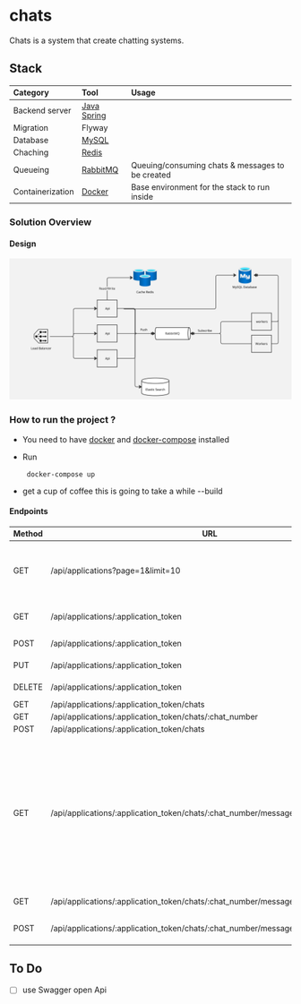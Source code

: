 # chats

Chats is a system that create chatting systems.

## Stack

| Category         | Tool                                                                | Usage                                        |
|:-----------------|:--------------------------------------------------------------------|:---------------------------------------------|
| Backend server   | [Java Spring](https://spring.io/)                                   |                                              |
| Migration        | Flyway                                                            |                                              |            
| Database         | [MySQL](https://www.mysql.com/)                                     |                                              |
| Chaching         | [Redis](https://redis.io/)                                          |                                              |
| Queueing         | [RabbitMQ](https://www.rabbitmq.com/)                               | Queuing/consuming  chats & messages to be created                          |
| Containerization | [Docker](https://www.docker.com/)                                   | Base environment for the stack to run inside |

### Solution Overview
#### Design
![architecture](https://github.com/MuhamedKhaled/chat-system/blob/main/architecture.jpg)

### How to run the project ?

- You need to have [docker](https://www.docker.com/) and [docker-compose](https://docs.docker.com/compose/) installed
- Run

  ```shell
   docker-compose up
   ```

- get a cup of coffee this is going to take a while --build

#### Endpoints
| Method | URL                                                                              | Body                                                 | Description                                                                                                                                                     |
|--------|----------------------------------------------------------------------------------|------------------------------------------------------|-----------------------------------------------------------------------------------------------------------------------------------------------------------------|
| GET    | /api/applications?page=1&limit=10                                        | None                                                 | Retreive all applications, page and limit defaults are (1,10).                                                                                                  |
| GET    | /api/applications/:application_token                                             | None                                                 | Get single application by token.                                                                                                                                |
| POST   | /api/applications/:application_token                                             | { "name": "Application 1" }                                      | Create application.                                                                                                                                             |
| PUT    | /api/applications/:application_token                                             | { "name": "New App Name" }                        | Update application.                                                                                                                                             |
| DELETE | /api/applications/:application_token                                             | None                                     | Delete application.                                                                                                                                             |
| GET    | /api/applications/:application_token/chats                                       | None                                                 | Get all chats            |
| GET    | /api/applications/:application_token/chats/:chat_number                          | None                                                 | Get chat.                                                                                                                                                       |
| POST   | /api/applications/:application_token/chats                                       | None                                                 | Create chat.                                                                                                                                                    |
| GET    | /api/applications/:application_token/chats/:chat_number/messages?query=xx        | None                                                 | Retrieve all messages or search for specific message If you included query parameter, also you can change page, limit parameters which are defaulted to (1,10). |
| GET    | /api/applications/:application_token/chats/:chat_number/messages/:message_number | None                                                 | Get message.                                                                                                                                                    |
| POST   | /api/applications/:application_token/chats/:chat_number/messages                 | { "body": "message_body" }                           | Create message.                                                                                                                                                 |

## To Do
- [ ] use Swagger open Api
